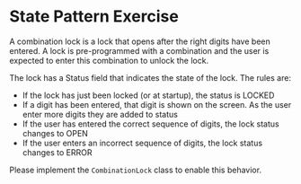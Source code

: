 # State Pattern Exercise

A combination lock is a lock that opens after the right digits have been entered. A lock is pre-programmed
with a combination and the user is expected to enter this combination to unlock the lock.

The lock has a Status field that indicates the state of the lock. The rules are:

- If the lock has just been locked (or at startup), the status is LOCKED
- If a digit has been entered, that digit is shown on the screen. As the user enter more digits they are added to status
- If the user has entered the correct sequence of digits, the lock status changes to OPEN
- If the user enters an incorrect sequence of digits, the lock status changes to ERROR

Please implement the `CombinationLock` class to enable this behavior.